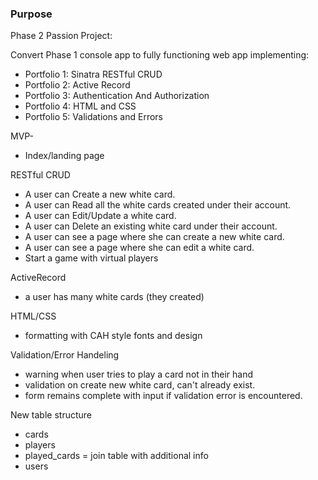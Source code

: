 
### Purpose
Phase 2 Passion Project:

Convert Phase 1 console app to fully functioning web app implementing:

* Portfolio 1: Sinatra RESTful CRUD
* Portfolio 2: Active Record
* Portfolio 3: Authentication And Authorization
* Portfolio 4: HTML and CSS
* Portfolio 5: Validations and Errors

MVP-
- Index/landing page


RESTful CRUD
- A user can Create a new white card.
- A user can Read all the white cards created under their account.
- A user can Edit/Update a white card.
- A user can Delete an existing white card under their account.
- A user can see a page where she can create a new white card.
- A user can see a page where she can edit a white card.
- Start a game with virtual players


ActiveRecord
- a user has many white cards (they created)


HTML/CSS
- formatting with CAH style fonts and design


Validation/Error Handeling
- warning when user tries to play a card not in their hand
- validation on create new white card, can't already exist.
-   form remains complete with input if validation error is encountered.


New table structure
- cards
- players
- played_cards = join table with additional info
- users



